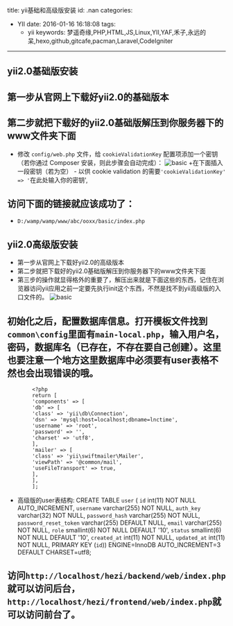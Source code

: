 title: yii基础和高级版安装
id: .nan
categories:
  - YII
date: 2016-01-16 16:18:08
tags: 
	- yii
keywords: 梦遥奇缘,PHP,HTML,JS,Linux,YII,YAF,禾子,永远的呆,hexo,github,gitcafe,pacman,Laravel,CodeIgniter
---

## yii2.0基础版安装

## 第一步从官网上下载好yii2.0的基础版本
## 第二步就把下载好的yii2.0基础版解压到你服务器下的www文件夹下面
+ 修改 `config/web.php` 文件，给 `cookieValidationKey` 配置项添加一个密钥（若你通过 Composer 安装，则此步骤会自动完成）：
![basic](https://source.shengxuezixun.com/images%2Fbasic.jpg?imageMogr2/thumbnail/800x800)
+在下面插入一段密钥（若为空） - 以供 cookie validation 的需要`'cookieValidationKey' => '`在此处输入你的密钥',
## 访问下面的链接就应该成功了：
+ `D:/wamp/wamp/www/abc/ooxx/basic/index.php`
 
## yii2.0高级版安装
+ 第一步从官网上下载好yii2.0的高级版本
+ 第二步就把下载好的yii2.0基础版解压到你服务器下的www文件夹下面
+ 第三步的操作就显得格外的重要了，解压出来就是下面这些的东西，记住在浏览器访问yii应用之前一定要先执行init这个东西，不然是找不到yii高级版的入口文件的。
![basic](https://source.shengxuezixun.com/images%2Fadvanced.png?imageMogr2/thumbnail/800x800)
## 初始化之后，配置数据库信息。打开模板文件找到`common\config`里面有`main-local.php`，输入用户名，密码，数据库名（已存在，不存在要自己创建）。这里也要注意一个地方这里数据库中必须要有user表格不然也会出现错误的哦。
			<?php
			return [
			'components' => [
			'db' => [
			'class' => 'yii\db\Connection',
			'dsn' => 'mysql:host=localhost;dbname=lnctime',
			'username' => 'root',
			'password' => '',
			'charset' => 'utf8',
			],
			'mailer' => [
			'class' => 'yii\swiftmailer\Mailer',
			'viewPath' => '@common/mail',
			'useFileTransport' => true,
			],
			],
			];
+ 高级版的user表结构:
			CREATE TABLE `user` (
			  `id` int(11) NOT NULL AUTO_INCREMENT,
			  `username` varchar(255) NOT NULL,
			  `auth_key` varchar(32) NOT NULL,
			  `password_hash` varchar(255) NOT NULL,
			  `password_reset_token` varchar(255) DEFAULT NULL,
			  `email` varchar(255) NOT NULL,
			  `role` smallint(6) NOT NULL DEFAULT '10',
			  `status` smallint(6) NOT NULL DEFAULT '10',
			  `created_at` int(11) NOT NULL,
			  `updated_at` int(11) NOT NULL,
			  PRIMARY KEY (`id`)) ENGINE=InnoDB AUTO_INCREMENT=3 DEFAULT CHARSET=utf8;
## 访问`http://localhost/hezi/backend/web/index.php`就可以访问后台，`http://localhost/hezi/frontend/web/index.php`就可以访问前台了。

 

